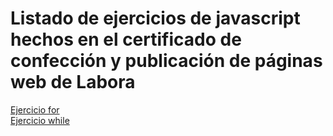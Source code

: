 <h1>Listado de ejercicios de javascript hechos en el certificado de confección y publicación de páginas web de Labora</h1>
<a href ="https://github.com/OswaldoDomingo/labora/blob/main/javaScript/EjercicioO1.html">Ejercicio for</a> <br>
<a href ="https://github.com/OswaldoDomingo/labora/blob/main/javaScript/EjercicioO2.html">Ejercicio while</a> 
